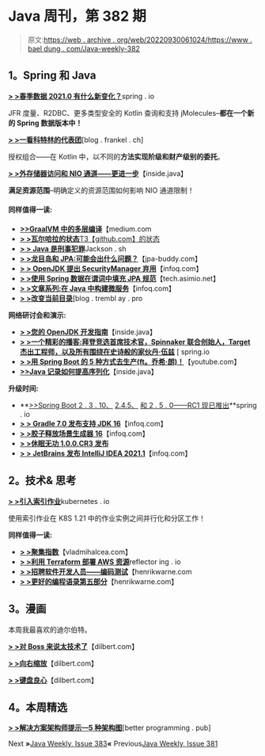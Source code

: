 # Java 周刊，第 382 期

> 原文:[https://web . archive . org/web/20220930061024/https://www . bael dung . com/Java-weekly-382](https://web.archive.org/web/20220930061024/https://www.baeldung.com/java-weekly-382)

## **1。Spring 和 Java**

[**> >春季数据 2021.0 有什么新变化？**](https://web.archive.org/web/20220626115836/https://spring.io/blog/2021/04/20/what-s-new-in-spring-data-2021-0)spring . io

JFR 度量、R2DBC、更多类型安全的 Kotlin 查询和支持 jMolecules–**都在一个新的 Spring 数据版本中！**

[**> >一看科特林的代表团**](https://web.archive.org/web/20220626115836/https://blog.frankel.ch/kotlin-delegation/)[blog . frankel . ch]

授权组合——在 Kotlin 中，以不同的**方法实现阶级和财产级别的委托**。

[**> >外存储器访问和 NIO 通道——更进一步**](https://web.archive.org/web/20220626115836/https://inside.java/2021/04/21/fma-and-nio-channels/)【inside.java】

**满足资源范围**–明确定义的资源范围如何影响 NIO 通道限制！

#### **同样值得一读:**

*   [**>>GraalVM 中的多层编译**](https://web.archive.org/web/20220626115836/https://medium.com/graalvm/multi-tier-compilation-in-graalvm-5fbc65f92402)【medium.com
*   [**> >瓦尔哈拉的状态**T3【github.com】的状态](https://web.archive.org/web/20220626115836/https://github.com/openjdk/valhalla-docs/blob/main/site/design-notes/state-of-valhalla/03-vm-model.md)
*   [**> > Java 是刑事犯罪**](https://web.archive.org/web/20220626115836/https://jackson.sh/posts/2021-04-java-underrated/)Jackson . sh
*   [**> >龙目岛和 JPA:可能会出什么问题？**](https://web.archive.org/web/20220626115836/https://www.jpa-buddy.com/blog/lombok-and-jpa-what-may-go-wrong/)【jpa-buddy.com】
*   [**> > OpenJDK 提出 SecurityManager 弃用**](https://web.archive.org/web/20220626115836/https://www.infoq.com/news/2021/04/java-security-vote/)【infoq.com】
*   [**> >使用 Spring 数据在谓词中填充 JPA 规范**](https://web.archive.org/web/20220626115836/https://tech.asimio.net/2021/04/15/Padding-IN-predicates-using-Spring-Data-JPA-Specification.html)【tech.asimio.net】
*   [**> >文章系列:在 Java 中构建微服务**](https://web.archive.org/web/20220626115836/https://www.infoq.com/articles/building-microservices-in-java/)【infoq.com】
*   [**> >改变当前目录**](https://web.archive.org/web/20220626115836/http://blog.tremblay.pro/2021/04/currentdir.html)[blog . trembl ay . pro

**网络研讨会和演示:**

*   [**> >您的 OpenJDK 开发指南**](https://web.archive.org/web/20220626115836/https://inside.java/2021/04/12/odl16-openjdk-guide/)【inside.java】
*   [**> >一个精彩的播客:拜登竞选首席技术官，Spinnaker 联合创始人，Target 杰出工程师，以及所有围绕在史诗般的家伙丹·伍兹**](https://web.archive.org/web/20220626115836/https://spring.io/blog/2021/04/15/a-bootiful-podcast-biden-campaign-cto-spinnaker-cofounder-target-distinguished-engineer-and-all-around-epic-guy-dan-woods) [ spring.io
*   [**> >用 Spring Boot 的 5 种方式去生产(ft。乔希·朗)！**](https://web.archive.org/web/20220626115836/https://www.youtube.com/watch?v=DD_Q4jGJsZ0)【youtube.com】
*   [**>>Java 记录如何提高序列化**](https://web.archive.org/web/20220626115836/https://inside.java/2021/04/13/odl16-records-serialization/)【inside.java】

**升级时间:**

*   **[>>Spring Boot 2 . 3 . 10、](https://web.archive.org/web/20220626115836/https://spring.io/blog/2021/04/15/spring-boot-2-3-10-is-now-available) [2.4.5、](https://web.archive.org/web/20220626115836/https://spring.io/blog/2021/04/15/spring-boot-2-4-5-available-now) [和 2 . 5 . 0——RC1 现已推出](https://web.archive.org/web/20220626115836/https://spring.io/blog/2021/04/15/spring-boot-2-5-0-rc1-available-now)**spring . io
*   [**> > Gradle 7.0 发布支持 JDK 16**](https://web.archive.org/web/20220626115836/https://www.infoq.com/news/2021/04/gradle-releases-version-7)【infoq.com】
*   [**> >胶子释放场景生成器 16**](https://web.archive.org/web/20220626115836/https://www.infoq.com/news/2021/04/scene-builder-16/)【infoq.com】
*   [**> >休眠无功 1.0.0.CR3 发布**](https://web.archive.org/web/20220626115836/https://in.relation.to/2021/04/16/hibernate-reactive-1_0_0_CR3/)
*   [**> > JetBrains 发布 IntelliJ IDEA 2021.1**](https://web.archive.org/web/20220626115836/https://www.infoq.com/news/2021/04/intellij-idea-2021-released)【infoq.com】

## **2。技术&** **思考**

[**> >引入索引作业**](https://web.archive.org/web/20220626115836/https://kubernetes.io/blog/2021/04/19/introducing-indexed-jobs/)kubernetes . io

使用索引作业在 K8S 1.21 中的作业实例之间并行化和分区工作！

**同样值得一读:**

*   [**> >聚集指数**](https://web.archive.org/web/20220626115836/https://vladmihalcea.com/clustered-index/)【vladmihalcea.com】
*   [**> >利用 Terraform 部署 AWS 资源**](https://web.archive.org/web/20220626115836/https://reflectoring.io/terraform-aws/)reflector ing . io
*   [**> >招聘软件开发人员——编码测试**](https://web.archive.org/web/20220626115836/https://henrikwarne.com/2021/04/19/recruiting-software-developers-coding-tests/)【henrikwarne.com
*   [**> >更好的编程语录第五部分**](https://web.archive.org/web/20220626115836/https://henrikwarne.com/2021/04/16/more-good-programming-quotes-part-5/)【henrikwarne.com】

## **3。漫画**

本周我最喜欢的迪尔伯特。

[**> >对 Boss 来说太技术了**](https://web.archive.org/web/20220626115836/https://dilbert.com/strip/2021-04-17)【dilbert.com】

[**> >向右缩放**](https://web.archive.org/web/20220626115836/https://dilbert.com/strip/2021-04-20)【dilbert.com】

[**> >键盘良心**](https://web.archive.org/web/20220626115836/https://dilbert.com/strip/2021-04-22)【dilbert.com】

## **4。本周精选**

**[> >解决方案架构师提示—5 种架构图](https://web.archive.org/web/20220626115836/https://betterprogramming.pub/solutions-architect-tips-the-5-types-of-architecture-diagrams-eb0c11996f9e)**[better programming . pub]

Next **»**[Java Weekly, Issue 383](/web/20220626115836/https://www.baeldung.com/java-weekly-383)**«** Previous[Java Weekly, Issue 381](/web/20220626115836/https://www.baeldung.com/java-weekly-381)